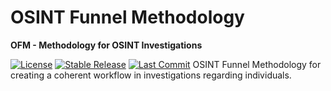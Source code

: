 # OSINT Funnel Methodology
**OFM - Methodology for OSINT Investigations**

[![License](https://img.shields.io/badge/license-MIT-blue.svg)](https://raw.githubusercontent.com/0SINTr/ofm/master/LICENSE)
[![Stable Release](https://img.shields.io/badge/version-1.0.0-blue.svg)](https://github.com/0SINTr/ofm/releases/tag/v1.0.0)
[![Last Commit](https://img.shields.io/github/last-commit/0SINTr/ofm)](https://github.com/0SINTr/ofm/commits/main)
OSINT Funnel Methodology for creating a coherent workflow in investigations regarding individuals.
